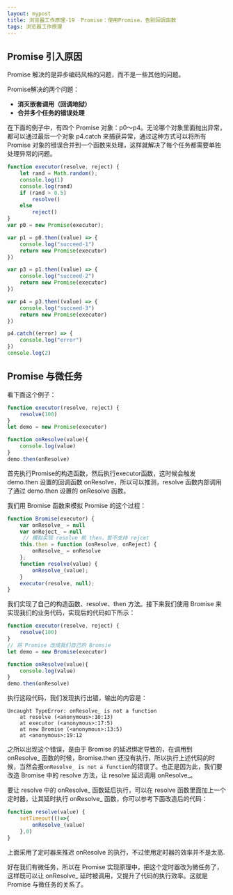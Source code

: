 ```yaml
---
layout: mypost
title: 浏览器工作原理-19  Promise：使用Promise，告别回调函数
tags: 浏览器工作原理
---
```



## Promise 引入原因

Promise 解决的是异步编码风格的问题，而不是一些其他的问题。



Promise解决的两个问题：

- **消灭嵌套调用（回调地狱）**
- **合并多个任务的错误处理**



在下面的例子中，有四个 Promise 对象：p0～p4。无论哪个对象里面抛出异常，都可以通过最后一个对象 p4.catch 来捕获异常，通过这种方式可以将所有 Promise 对象的错误合并到一个函数来处理，这样就解决了每个任务都需要单独处理异常的问题。

```js
function executor(resolve, reject) {
    let rand = Math.random();
    console.log(1)
    console.log(rand)
    if (rand > 0.5)
        resolve()
    else
        reject()
}
var p0 = new Promise(executor);

var p1 = p0.then((value) => {
    console.log("succeed-1")
    return new Promise(executor)
})

var p3 = p1.then((value) => {
    console.log("succeed-2")
    return new Promise(executor)
})

var p4 = p3.then((value) => {
    console.log("succeed-3")
    return new Promise(executor)
})

p4.catch((error) => {
    console.log("error")
})
console.log(2)

```



## Promise 与微任务

看下面这个例子：

```js
function executor(resolve, reject) {
    resolve(100)
}
let demo = new Promise(executor)

function onResolve(value){
    console.log(value)
}
demo.then(onResolve)

```

首先执行Promise的构造函数，然后执行executor函数，这时候会触发 demo.then 设置的回调函数 onResolve，所以可以推测，resolve 函数内部调用了通过 demo.then 设置的 onResolve 函数。



我们用 Bromise 函数来模拟 Promise 的这个过程：

```js
function Bromise(executor) {
    var onResolve_ = null
    var onReject_ = null
     // 模拟实现 resolve 和 then，暂不支持 rejcet
    this.then = function (onResolve, onReject) {
        onResolve_ = onResolve
    };
    function resolve(value) {
        onResolve_(value);
    }
    executor(resolve, null);
}

```

我们实现了自己的构造函数、resolve、then 方法。接下来我们使用 Bromise 来实现我们的业务代码，实现后的代码如下所示：

```js
function executor(resolve, reject) {
    resolve(100)
}
// 将 Promise 改成我们自己的 Bromsie
let demo = new Bromise(executor)

function onResolve(value){
    console.log(value)
}
demo.then(onResolve)

```

执行这段代码，我们发现执行出错，输出的内容是：

```
Uncaught TypeError: onResolve_ is not a function
    at resolve (<anonymous>:10:13)
    at executor (<anonymous>:17:5)
    at new Bromise (<anonymous>:13:5)
    at <anonymous>:19:12

```

之所以出现这个错误，是由于 Bromise 的延迟绑定导致的，在调用到 onResolve_ 函数的时候，Bromise.then 还没有执行，所以执行上述代码的时候，当然会报`onResolve_ is not a function`的错误了。也正是因为此，我们要改造 Bromise 中的 resolve 方法，让 resolve 延迟调用 onResolve_。

要让 resolve 中的 onResolve_ 函数延后执行，可以在 resolve 函数里面加上一个定时器，让其延时执行 onResolve_ 函数，你可以参考下面改造后的代码：

```js
function resolve(value) {
    setTimeout(()=>{
        onResolve_(value)
    },0)
}
```

上面采用了定时器来推迟 onResolve 的执行，不过使用定时器的效率并不是太高.

好在我们有微任务，所以在 Promise 实现原理中，把这个定时器改为微任务了，这样既可以让 onResolve_ 延时被调用，又提升了代码的执行效率。这就是 Promise 与微任务的关系了。


